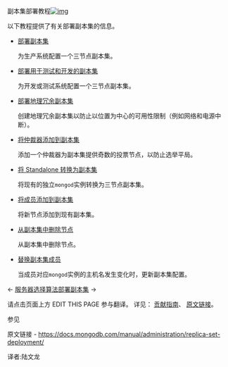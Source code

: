  副本集部署教程[![img](https://www.mongodb.com/docs/manual/assets/link.svg)](https://www.mongodb.com/docs/manual/administration/replica-set-deployment/#replica-set-deployment-tutorials)

以下教程提供了有关部署副本集的信息。

- [部署副本集](https://www.mongodb.com/docs/manual/tutorial/deploy-replica-set/#std-label-server-replica-set-deploy)

  为生产系统配置一个三节点副本集。

- [部署用于测试和开发的副本集](https://www.mongodb.com/docs/manual/tutorial/deploy-replica-set-for-testing/#std-label-server-replica-set-deploy-test)

  为开发或测试系统配置一个三节点副本集。

- [部署地理冗余副本集](https://www.mongodb.com/docs/manual/tutorial/deploy-geographically-distributed-replica-set/#std-label-server-replica-set-deploy-geo)

  创建地理冗余副本集以防止以位置为中心的可用性限制（例如网络和电源中断）。

- [将仲裁器添加到副本集](https://www.mongodb.com/docs/manual/tutorial/add-replica-set-arbiter/#std-label-server-replica-set-deploy-arbiter)

  添加一个仲裁器为副本集提供奇数的投票节点，以防止选举平局。

- [将 Standalone 转换为副本集](https://www.mongodb.com/docs/manual/tutorial/convert-standalone-to-replica-set/#std-label-server-replica-set-deploy-convert)

  将现有的独立`mongod`实例转换为三节点副本集。

- [将成员添加到副本集](https://www.mongodb.com/docs/manual/tutorial/expand-replica-set/#std-label-server-replica-set-deploy-expand)

  将新节点添加到现有副本集。

- [从副本集中删除节点](https://www.mongodb.com/docs/manual/tutorial/remove-replica-set-member/#std-label-server-replica-set-remove-member)

  从副本集中删除节点。

- [替换副本集成员](https://www.mongodb.com/docs/manual/tutorial/replace-replica-set-member/#std-label-server-replica-set-replace-member)

  当成员对应`mongod`实例的主机名发生变化时，更新副本集配置。

←  [服务器选择算法](https://www.mongodb.com/docs/manual/core/read-preference-mechanics/)[部署副本集](https://www.mongodb.com/docs/manual/tutorial/deploy-replica-set/) →

请点击页面上方 EDIT THIS PAGE 参与翻译。
详见：
[贡献指南]( https://github.com/JinMuInfo/MongoDB-Manual-zh/blob/master/CONTRIBUTING.md )、
[原文链接](  https://docs.mongodb.com/manual/administration/replica-set-deployment/  )。

 参见

原文链接 -  https://docs.mongodb.com/manual/administration/replica-set-deployment/ 

译者:陆文龙

